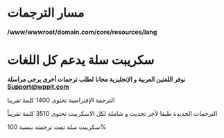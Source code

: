 # مسار الترجمات

**/www/wwwroot/domain.com/core/resources/lang**

# سكريبت سلة يدعم كل اللغات 

**نوفر اللغتين العربية و الإنجليزية مجانا**
**لطلب ترجمات أخرى يرجى مراسلة Support@wppit.com**

الترجمة الإفتراضية تحتوى 1400 كلمة تقريبا

الترجمات الجديدة طبقا لأخر تحديث و شاملة لكل الاسكريبت تحتوى 3510 كلمة تقريباً 

سكريبت سلة تمت ترجمته بنسبة 100%
